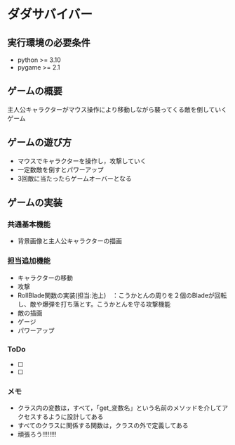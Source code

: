 # ダダサバイバー

## 実行環境の必要条件
* python >= 3.10
* pygame >= 2.1

## ゲームの概要
主人公キャラクターがマウス操作により移動しながら襲ってくる敵を倒していくゲーム

## ゲームの遊び方
* マウスでキャラクターを操作し，攻撃していく
* 一定数敵を倒すとパワーアップ
* 3回敵に当たったらゲームオーバーとなる

## ゲームの実装
### 共通基本機能
* 背景画像と主人公キャラクターの描画

### 担当追加機能
* キャラクターの移動
* 攻撃
* RollBlade関数の実装(担当:池上)　：こうかとんの周りを２個のBladeが回転し、敵や爆弾を打ち落とす。こうかとんを守る攻撃機能
* 敵の描画
* ゲージ
* パワーアップ

### ToDo
- [ ] 
- [ ] 

### メモ
* クラス内の変数は，すべて，「get_変数名」という名前のメソッドを介してアクセスするように設計してある
* すべてのクラスに関係する関数は，クラスの外で定義してある
* 頑張ろう!!!!!!!!